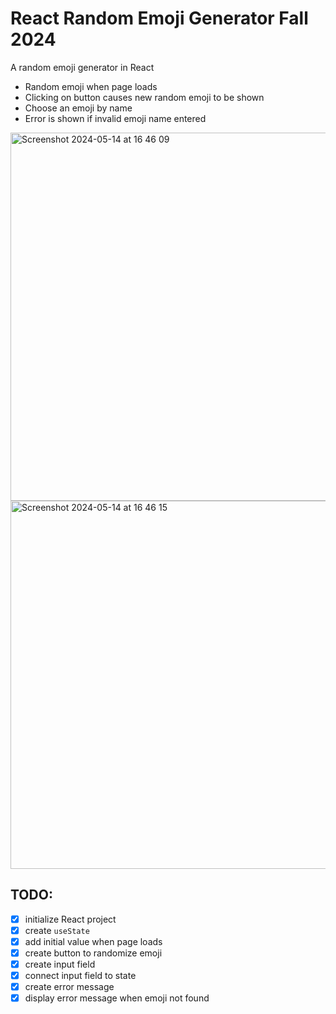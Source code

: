 # React Random Emoji Generator Fall 2024

A random emoji generator in React

- Random emoji when page loads
- Clicking on button causes new random emoji to be shown
- Choose an emoji by name
- Error is shown if invalid emoji name entered

<img width="589" alt="Screenshot 2024-05-14 at 16 46 09" src="https://github.com/upleveled/react-random-emoji-generator-spring-2024-atvie/assets/80746311/88bac948-e2bf-4679-908b-65d2b740d756">

<img width="589" alt="Screenshot 2024-05-14 at 16 46 15" src="https://github.com/upleveled/react-random-emoji-generator-spring-2024-atvie/assets/80746311/6b1bd110-1d87-45d9-9837-9872ca12311c">

## TODO:

- [x] initialize React project
- [x] create `useState`
- [x] add initial value when page loads
- [x] create button to randomize emoji
- [x] create input field
- [x] connect input field to state
- [x] create error message
- [x] display error message when emoji not found
